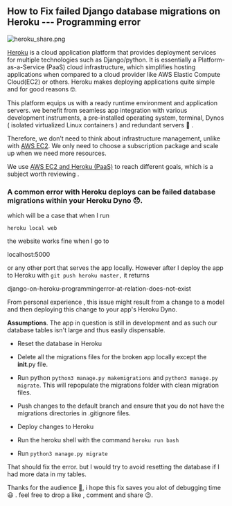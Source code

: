 ## How to Fix failed Django  database migrations on Heroku --- Programming error


![heroku_share.png](https://cdn.hashnode.com/res/hashnode/image/upload/v1600873409753/tKIYofd2p.png)

[Heroku](https://devcenter.heroku.com) is a cloud application platform that provides deployment services for multiple technologies such as Django/python. It is essentially a Platform-as-a-Service (PaaS) cloud infrastructure, which simplifies hosting applications when compared to a cloud provider like AWS Elastic Compute Cloud(EC2) or others.  Heroku makes deploying applications quite simple and for good reasons 🤓.

This platform equips us with a ready runtime environment and application servers. we benefit from seamless app integration with various development instruments, a pre-installed operating system, terminal, Dynos ( isolated virtualized Linux containers ) and redundant servers 🏢 .

Therefore, we don’t need to think about infrastructure management, unlike with [AWS EC2](https://aws.amazon.com/ec2/). We only need to choose a subscription package and scale up when we need more resources.

We use [AWS EC2 and Heroku (PaaS)](https://rubygarage.org/blog/heroku-vs-amazon-web-services#:~:text=Heroku%20is%20a%20Platform%20as,application%20using%20these%20two%20solutions.)
 to reach different goals,
which is a subject worth reviewing .  

### A common error with Heroku deploys can be failed database migrations within  your  Heroku Dyno 😞. 
which will be a case that when I run 
```
heroku local web
``` 
 the website works fine when I go to 
> 
localhost:5000

 or any other port that serves the app locally. However after I deploy the app to Heroku with ```git push heroku master,```  it returns  
> 
django-on-heroku-programmingerror-at-relation-does-not-exist

From personal experience , this issue might result from a change to a model and then deploying this change to your app's Heroku Dyno. 

**Assumptions**. The app in question is still in development and as such our database tables isn't large and thus easily dispensable. 

- Reset the database in Heroku
- Delete all the migrations files  for the broken app locally except  the __init__.py file.

- Run python ```python3 manage.py makemigrations``` and ```python3 manage.py migrate```. This will repopulate the migrations folder with clean migration files.

- Push changes to the default branch and ensure that you do not have the  migrations directories in .gitignore files.

- Deploy changes to Heroku
- Run the heroku shell with the command ```heroku run bash```
- Run ```python3 manage.py migrate```

That should fix the error. but I would try to avoid resetting the database if I had more data in my tables.

Thanks for the audience 🤗, i hope this fix saves  you alot of debugging time 😃 . feel free to drop a like , comment and share 😉. 


